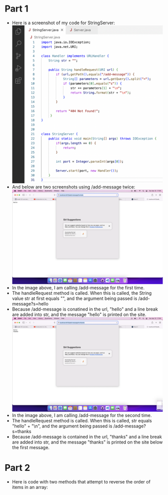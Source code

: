 # Part 1
* Here is a screenshot of my code for StringServer:
![Image](stringServer.png)
* And below are two screenshots using /add-message twice:
![Image](localHost1.png)
* In the image above, I am calling /add-message for the first time.
* The handleRequest method is called. When this is called, the String value str at first equals "", and the argument being passed is /add-message?s=hello
* Because /add-message is conatined in the url, "hello" and a line break are added into str, and the message "hello" is printed on the site.
![Image](localHost2.png)
* In the image above, I am calling /add-message for the second time.
* The handleRequest method is called. When this is called, str equals "hello" + "\n", and the argument being passed is /add-message?s=thanks
* Because /add-message is contained in the url, "thanks" and a line break are added into str, and the message "thanks" is printed on the site below the first message.

# Part 2
* Here is code with two methods that attempt to reverse the order of items in an array:
